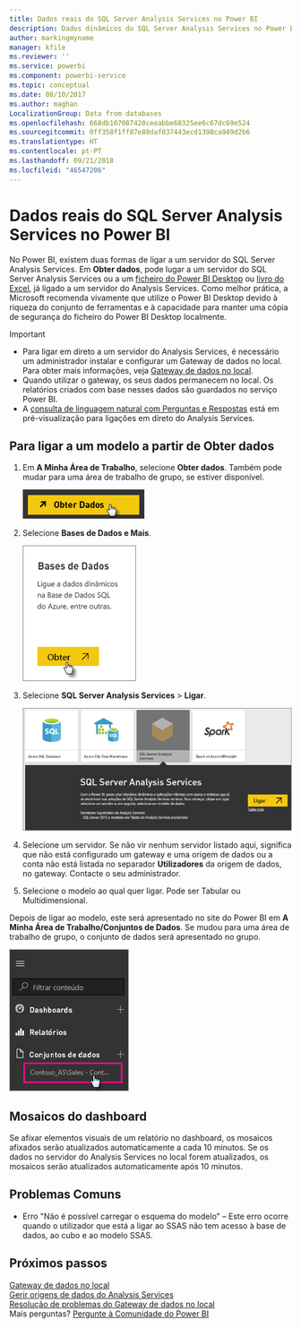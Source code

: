```yaml
---
title: Dados reais do SQL Server Analysis Services no Power BI
description: Dados dinâmicos do SQL Server Analysis Services no Power BI. Isto é feito através de uma origem de dados configurada para um gateway empresarial.
author: markingmyname
manager: kfile
ms.reviewer: ''
ms.service: powerbi
ms.component: powerbi-service
ms.topic: conceptual
ms.date: 08/10/2017
ms.author: maghan
LocalizationGroup: Data from databases
ms.openlocfilehash: 668db107087420ceeabbe68325ee6c67dc69e524
ms.sourcegitcommit: 0ff358f1ff87e88daf837443ecd1398ca949d2b6
ms.translationtype: HT
ms.contentlocale: pt-PT
ms.lasthandoff: 09/21/2018
ms.locfileid: "46547206"
---
```

# <a name="sql-server-analysis-services-live-data-in-power-bi"></a>Dados reais do SQL Server Analysis Services no Power BI
No Power BI, existem duas formas de ligar a um servidor do SQL Server Analysis Services. Em **Obter dados**, pode lugar a um servidor do SQL Server Analysis Services ou a um [ficheiro do Power BI Desktop](service-desktop-files.md) ou [livro do Excel](service-excel-workbook-files.md), já ligado a um servidor do Analysis Services. Como melhor prática, a Microsoft recomenda vivamente que utilize o Power BI Desktop devido à riqueza do conjunto de ferramentas e à capacidade para manter uma cópia de segurança do ficheiro do Power BI Desktop localmente.

 >[!IMPORTANT]
 >* Para ligar em direto a um servidor do Analysis Services, é necessário um administrador instalar e configurar um Gateway de dados no local. Para obter mais informações, veja [Gateway de dados no local](service-gateway-onprem.md).
 >* Quando utilizar o gateway, os seus dados permanecem no local.  Os relatórios criados com base nesses dados são guardados no serviço Power BI. 
 >* A [consulta de linguagem natural com Perguntas e Respostas](consumer/end-user-q-and-a-direct-query.md) está em pré-visualização para ligações em direto do Analysis Services.

## <a name="to-connect-to-a-model-from-get-data"></a>Para ligar a um modelo a partir de Obter dados
1. Em **A Minha Área de Trabalho**, selecione **Obter dados**. Também pode mudar para uma área de trabalho de grupo, se estiver disponível.
   
   ![](media/sql-server-analysis-services-tabular-data/connecttoas_getdatabutton.png)
2. Selecione **Bases de Dados e Mais**.
   
   ![](media/sql-server-analysis-services-tabular-data/connecttoas_getdata_1.png)
3. Selecione **SQL Server Analysis Services** > **Ligar**. 
   
   ![](media/sql-server-analysis-services-tabular-data/connecttoas_getdata_2.png)
4. Selecione um servidor. Se não vir nenhum servidor listado aqui, significa que não está configurado um gateway e uma origem de dados ou a conta não está listada no separador **Utilizadores** da origem de dados, no gateway. Contacte o seu administrador.
5. Selecione o modelo ao qual quer ligar. Pode ser Tabular ou Multidimensional.

Depois de ligar ao modelo, este será apresentado no site do Power BI em **A Minha Área de Trabalho/Conjuntos de Dados**. Se mudou para uma área de trabalho de grupo, o conjunto de dados será apresentado no grupo.

![](media/sql-server-analysis-services-tabular-data/connecttoas_dataset_5.png)

## <a name="dashboard-tiles"></a>Mosaicos do dashboard
Se afixar elementos visuais de um relatório no dashboard, os mosaicos afixados serão atualizados automaticamente a cada 10 minutos. Se os dados no servidor do Analysis Services no local forem atualizados, os mosaicos serão atualizados automaticamente após 10 minutos.

## <a name="common-issues"></a>Problemas Comuns

* Erro "Não é possível carregar o esquema do modelo" – Este erro ocorre quando o utilizador que está a ligar ao SSAS não tem acesso à base de dados, ao cubo e ao modelo SSAS.

## <a name="next-steps"></a>Próximos passos
[Gateway de dados no local](service-gateway-onprem.md)  
[Gerir origens de dados do Analysis Services](service-gateway-enterprise-manage-ssas.md)  
[Resolução de problemas do Gateway de dados no local](service-gateway-onprem-tshoot.md)  
Mais perguntas? [Pergunte à Comunidade do Power BI](http://community.powerbi.com/)